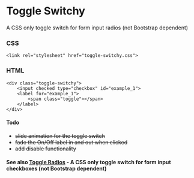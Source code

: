 # Toggle Switchy
A CSS only toggle switch for form input radios (not Bootstrap dependent)

### CSS
```<link rel="stylesheet" href="toggle-switchy.css">```

### HTML
```
<div class="toggle-switchy">
	<input checked type="checkbox" id="example_1">
	<label for="example_1">
		<span class="toggle"></span>
	</label>
</div>
```
#### Todo
* ~~slide animation for the toggle switch~~
* ~~fade the On/Off label in and out when clicked~~
* ~~add disable functionality~~

#### See also [Toggle Radios](https://github.com/adamculpepper/toggle-radios) - A CSS only toggle switch for form input checkboxes (not Bootstrap dependent)

